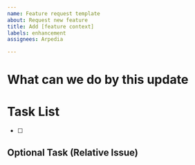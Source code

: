 ```yaml
---
name: Feature request template
about: Request new feature
title: Add [feature context]
labels: enhancement
assignees: Arpedia

---
```


# What can we do by this update


# Task List

- [ ]

## Optional Task (Relative Issue)
